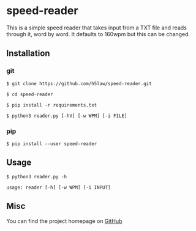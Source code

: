 # speed-reader

This is a simple speed reader that takes input from a TXT file and reads through it, word by word. It defaults to 160wpm but this can be changed.

## Installation

### git

```$ git clone https://github.com/h5law/speed-reader.git```

```$ cd speed-reader```

```$ pip install -r requirements.txt```

```$ python3 reader.py [-hV] [-w WPM] [-i FILE]```

### pip

```$ pip install --user speed-reader```


## Usage

```$ python3 reader.py -h```

```usage: reader [-h] [-w WPM] [-i INPUT]```

## Misc
You can find the project homepage on [GitHub](https://github.com/h5law/speed-reader)
